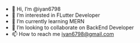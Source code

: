 - 👋 Hi, I’m @iyan6798
- 👀 I’m interested in FLutter Developer
- 🌱 I’m currently learning MERN
- 💞️ I’m looking to collaborate on BackEnd Developer
- 📫 How to reach me iyan6798@gmail.com

<!---
iyan6798/iyan6798 is a ✨ special ✨ repository because its `README.md` (this file) appears on your GitHub profile.
You can click the Preview link to take a look at your changes.
--->
